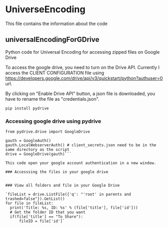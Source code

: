 # UniverseEncoding

This file contains the information about the code
## universalEncodingForGDrive
Python code for Universal Encoding for accessing zipped files on Google Drive


To access the google drive, you need to turn on the Drive API. Currently I access the CLIENT CONFIGURATION file using https://developers.google.com/drive/api/v3/quickstart/python?authuser=0 url.


By clicking on "Enable Drive API" button, a json file is downloaded, you have to rename the file as "credentials.json".

`pip install pydrive`

### Accessing google drive using pydrive


```from pydrive.auth import GoogleAuth
from pydrive.drive import GoogleDrive

gauth = GoogleAuth()
gauth.LocalWebserverAuth() # client_secrets.json need to be in the same directory as the script
drive = GoogleDrive(gauth)```

This code open your google account authentication in a new window.

### Accesssing the files in your google drive


### View all folders and file in your Google Drive

`fileList = drive.ListFile({'q': "'root' in parents and trashed=false"}).GetList()
for file in fileList:
  print('Title: %s, ID: %s' % (file['title'], file['id']))
  # Get the folder ID that you want
  if(file['title'] == "To Share"):
      fileID = file['id']`
      
